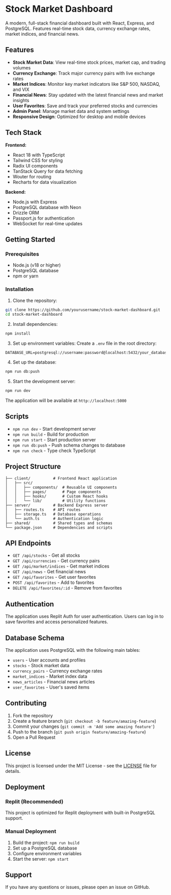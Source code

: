 # Stock Market Dashboard

A modern, full-stack financial dashboard built with React, Express, and PostgreSQL. Features real-time stock data, currency exchange rates, market indices, and financial news.

## Features

- **Stock Market Data**: View real-time stock prices, market cap, and trading volumes
- **Currency Exchange**: Track major currency pairs with live exchange rates
- **Market Indices**: Monitor key market indicators like S&P 500, NASDAQ, and VIX
- **Financial News**: Stay updated with the latest financial news and market insights
- **User Favorites**: Save and track your preferred stocks and currencies
- **Admin Panel**: Manage market data and system settings
- **Responsive Design**: Optimized for desktop and mobile devices

## Tech Stack

**Frontend:**
- React 18 with TypeScript
- Tailwind CSS for styling
- Radix UI components
- TanStack Query for data fetching
- Wouter for routing
- Recharts for data visualization

**Backend:**
- Node.js with Express
- PostgreSQL database with Neon
- Drizzle ORM
- Passport.js for authentication
- WebSocket for real-time updates

## Getting Started

### Prerequisites

- Node.js (v18 or higher)
- PostgreSQL database
- npm or yarn

### Installation

1. Clone the repository:
```bash
git clone https://github.com/yourusername/stock-market-dashboard.git
cd stock-market-dashboard
```

2. Install dependencies:
```bash
npm install
```

3. Set up environment variables:
Create a `.env` file in the root directory:
```env
DATABASE_URL=postgresql://username:password@localhost:5432/your_database
```

4. Set up the database:
```bash
npm run db:push
```

5. Start the development server:
```bash
npm run dev
```

The application will be available at `http://localhost:5000`

## Scripts

- `npm run dev` - Start development server
- `npm run build` - Build for production
- `npm run start` - Start production server
- `npm run db:push` - Push schema changes to database
- `npm run check` - Type check TypeScript

## Project Structure

```
├── client/          # Frontend React application
│   ├── src/
│   │   ├── components/  # Reusable UI components
│   │   ├── pages/       # Page components
│   │   ├── hooks/       # Custom React hooks
│   │   └── lib/         # Utility functions
├── server/          # Backend Express server
│   ├── routes.ts    # API routes
│   ├── storage.ts   # Database operations
│   └── auth.ts      # Authentication logic
├── shared/          # Shared types and schemas
└── package.json     # Dependencies and scripts
```

## API Endpoints

- `GET /api/stocks` - Get all stocks
- `GET /api/currencies` - Get currency pairs
- `GET /api/market/indices` - Get market indices
- `GET /api/news` - Get financial news
- `GET /api/favorites` - Get user favorites
- `POST /api/favorites` - Add to favorites
- `DELETE /api/favorites/:id` - Remove from favorites

## Authentication

The application uses Replit Auth for user authentication. Users can log in to save favorites and access personalized features.

## Database Schema

The application uses PostgreSQL with the following main tables:
- `users` - User accounts and profiles
- `stocks` - Stock market data
- `currency_pairs` - Currency exchange rates
- `market_indices` - Market index data
- `news_articles` - Financial news articles
- `user_favorites` - User's saved items

## Contributing

1. Fork the repository
2. Create a feature branch (`git checkout -b feature/amazing-feature`)
3. Commit your changes (`git commit -m 'Add some amazing feature'`)
4. Push to the branch (`git push origin feature/amazing-feature`)
5. Open a Pull Request

## License

This project is licensed under the MIT License - see the [LICENSE](LICENSE) file for details.

## Deployment

### Replit (Recommended)
This project is optimized for Replit deployment with built-in PostgreSQL support.

### Manual Deployment
1. Build the project: `npm run build`
2. Set up a PostgreSQL database
3. Configure environment variables
4. Start the server: `npm start`

## Support

If you have any questions or issues, please open an issue on GitHub.